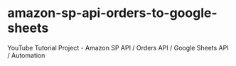 # amazon-sp-api-orders-to-google-sheets
YouTube Tutorial Project - Amazon SP API / Orders API / Google Sheets API / Automation
